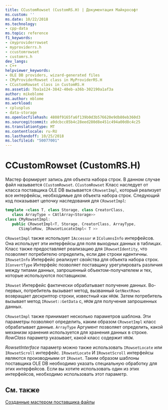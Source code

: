 ```yaml
---
title: CCustomRowset (CustomRS.H) | Документация Майкрософт
ms.custom: ''
ms.date: 10/22/2018
ms.technology:
- cpp-data
ms.topic: reference
f1_keywords:
- cmyproviderrowset
- myproviderrs.h
- ccustomrowset
- customrs.h
dev_langs:
- C++
helpviewer_keywords:
- OLE DB providers, wizard-generated files
- CMyProviderRowset class in MyProviderRS.H
- CCustomRowset class in CustomRS.H
ms.assetid: 7ba1a124-3842-40eb-a36b-302190a1af3a
author: mikeblome
ms.author: mblome
ms.workload:
- cplusplus
- data-storage
ms.openlocfilehash: 4808f9165fa6f139b0d3b576620e9db80eb360d3
ms.sourcegitcommit: a9dcbcc85b4c28eed280d8e451c494a00d8c4c25
ms.translationtype: MT
ms.contentlocale: ru-RU
ms.lasthandoff: 10/25/2018
ms.locfileid: "50077001"
---
```

# <a name="ccustomrowset-customrsh"></a>CCustomRowset (CustomRS.H)

Мастер формирует запись для объекта набора строк. В данном случае файл называется `CCustomRowset`. `CCustomRowset` Класс наследует от класса поставщика OLE DB вызывается `CRowsetImpl`, который реализует все интерфейсы, необходимые для объекта набора строк. Следующий код показывает цепочку наследования для `CRowsetImpl`:

```cpp
template <class T, class Storage, class CreatorClass,
   class ArrayType = CAtlArray<Storage>>
class CMyRowsetImpl:
   public CRowsetImpl<T, Storage, CreatorClass, ArrayType,
      CSimpleRow, IRowsetLocateImpl< T >>
```

`CRowsetImpl` также использует `IAccessor` и `IColumnsInfo` интерфейсов. Она использует эти интерфейсы для поля выходных данных в таблицах. Класс также предоставляет реализацию для `IRowsetIdentity`, что позволяет потребителю определить, если две строки идентичны. `IRowsetInfo` Интерфейс реализует свойства для объекта набора строк. `IConvertType` Интерфейс позволяет поставщику урегулировать различия между типами данных, запрошенный объектом-получателем и тех, которые используются поставщиком.

`IRowset` Интерфейс фактически обрабатывает получение данных. Во-первых, потребитель вызывает метод, вызванный `GetNextRows` возвращает дескриптор строки, известный как `HROW`. Затем потребитель вызывает метод `IRowset::GetData` с, `HROW` для получения запрошенных данных.

`CRowsetImpl` также принимает несколько параметров шаблона. Эти параметры позволяют определить, каким образом `CRowsetImpl` класс обрабатывает данные. `ArrayType` Аргумент позволяет определить, какой механизм хранения используется для хранения данных в строке. *RowClass* параметр указывает, какой класс содержит `HROW`.

*RowsetInterface* параметр можно также использовать `IRowsetLocate` или `IRowsetScroll` интерфейс. `IRowsetLocate` И `IRowsetScroll` интерфейсы являются производными от `IRowset`. Таким образом шаблоны поставщика OLE DB необходимо указать специальную обработку для этих интерфейсов. Если вы хотите использовать один из этих интерфейсов, необходимо использовать этот параметр.

## <a name="see-also"></a>См. также

[Созданные мастером поставщика файлы](../../data/oledb/provider-wizard-generated-files.md)